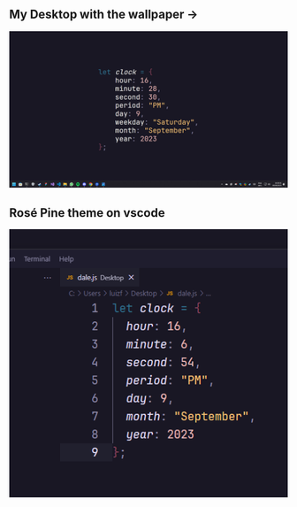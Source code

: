 ## My Desktop with the wallpaper ->
<img src=".github/mydesktop-example.png">

## Rosé Pine theme on vscode
<p align="center"><img src=".github/rose-pine-vscode-theme.png"></p>